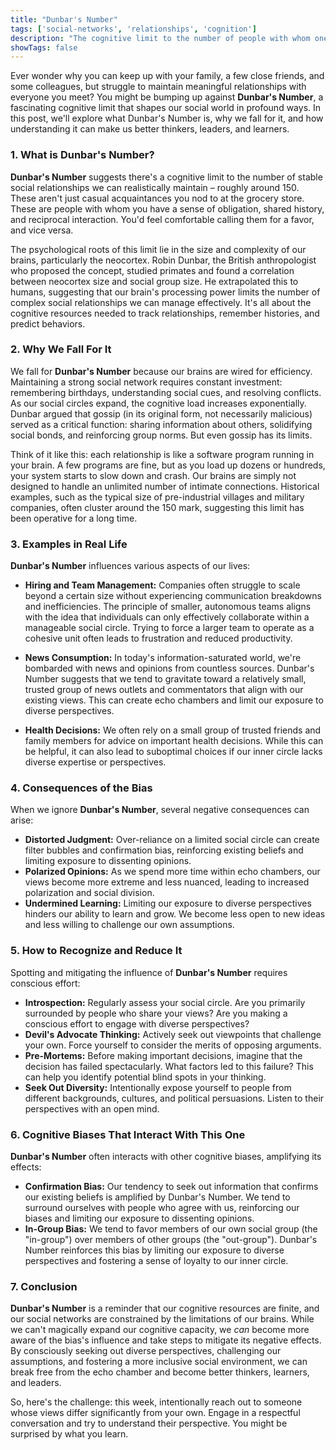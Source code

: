 ```yaml
---
title: "Dunbar's Number"
tags: ['social-networks', 'relationships', 'cognition']
description: "The cognitive limit to the number of people with whom one can maintain stable social relationships."
showTags: false
---
```



Ever wonder why you can keep up with your family, a few close friends, and some colleagues, but struggle to maintain meaningful relationships with everyone you meet? You might be bumping up against **Dunbar's Number**, a fascinating cognitive limit that shapes our social world in profound ways. In this post, we'll explore what Dunbar's Number is, why we fall for it, and how understanding it can make us better thinkers, leaders, and learners.

### 1. What is Dunbar's Number?

**Dunbar's Number** suggests there's a cognitive limit to the number of stable social relationships we can realistically maintain – roughly around 150. These aren't just casual acquaintances you nod to at the grocery store. These are people with whom you have a sense of obligation, shared history, and reciprocal interaction. You'd feel comfortable calling them for a favor, and vice versa.

The psychological roots of this limit lie in the size and complexity of our brains, particularly the neocortex. Robin Dunbar, the British anthropologist who proposed the concept, studied primates and found a correlation between neocortex size and social group size. He extrapolated this to humans, suggesting that our brain's processing power limits the number of complex social relationships we can manage effectively. It's all about the cognitive resources needed to track relationships, remember histories, and predict behaviors.

### 2. Why We Fall For It

We fall for **Dunbar's Number** because our brains are wired for efficiency. Maintaining a strong social network requires constant investment: remembering birthdays, understanding social cues, and resolving conflicts. As our social circles expand, the cognitive load increases exponentially. Dunbar argued that gossip (in its original form, not necessarily malicious) served as a critical function: sharing information about others, solidifying social bonds, and reinforcing group norms. But even gossip has its limits.

Think of it like this: each relationship is like a software program running in your brain. A few programs are fine, but as you load up dozens or hundreds, your system starts to slow down and crash. Our brains are simply not designed to handle an unlimited number of intimate connections. Historical examples, such as the typical size of pre-industrial villages and military companies, often cluster around the 150 mark, suggesting this limit has been operative for a long time.

### 3. Examples in Real Life

**Dunbar's Number** influences various aspects of our lives:

*   **Hiring and Team Management:** Companies often struggle to scale beyond a certain size without experiencing communication breakdowns and inefficiencies. The principle of smaller, autonomous teams aligns with the idea that individuals can only effectively collaborate within a manageable social circle. Trying to force a larger team to operate as a cohesive unit often leads to frustration and reduced productivity.

*   **News Consumption:** In today's information-saturated world, we're bombarded with news and opinions from countless sources. Dunbar's Number suggests that we tend to gravitate toward a relatively small, trusted group of news outlets and commentators that align with our existing views. This can create echo chambers and limit our exposure to diverse perspectives.

*   **Health Decisions:** We often rely on a small group of trusted friends and family members for advice on important health decisions. While this can be helpful, it can also lead to suboptimal choices if our inner circle lacks diverse expertise or perspectives.

### 4. Consequences of the Bias

When we ignore **Dunbar's Number**, several negative consequences can arise:

*   **Distorted Judgment:** Over-reliance on a limited social circle can create filter bubbles and confirmation bias, reinforcing existing beliefs and limiting exposure to dissenting opinions.
*   **Polarized Opinions:** As we spend more time within echo chambers, our views become more extreme and less nuanced, leading to increased polarization and social division.
*   **Undermined Learning:** Limiting our exposure to diverse perspectives hinders our ability to learn and grow. We become less open to new ideas and less willing to challenge our own assumptions.

### 5. How to Recognize and Reduce It

Spotting and mitigating the influence of **Dunbar's Number** requires conscious effort:

*   **Introspection:** Regularly assess your social circle. Are you primarily surrounded by people who share your views? Are you making a conscious effort to engage with diverse perspectives?
*   **Devil's Advocate Thinking:** Actively seek out viewpoints that challenge your own. Force yourself to consider the merits of opposing arguments.
*   **Pre-Mortems:** Before making important decisions, imagine that the decision has failed spectacularly. What factors led to this failure? This can help you identify potential blind spots in your thinking.
*   **Seek Out Diversity:** Intentionally expose yourself to people from different backgrounds, cultures, and political persuasions. Listen to their perspectives with an open mind.

### 6. Cognitive Biases That Interact With This One

**Dunbar's Number** often interacts with other cognitive biases, amplifying its effects:

*   **Confirmation Bias:** Our tendency to seek out information that confirms our existing beliefs is amplified by Dunbar's Number. We tend to surround ourselves with people who agree with us, reinforcing our biases and limiting our exposure to dissenting opinions.
*   **In-Group Bias:** We tend to favor members of our own social group (the "in-group") over members of other groups (the "out-group"). Dunbar's Number reinforces this bias by limiting our exposure to diverse perspectives and fostering a sense of loyalty to our inner circle.

### 7. Conclusion

**Dunbar's Number** is a reminder that our cognitive resources are finite, and our social networks are constrained by the limitations of our brains. While we can't magically expand our cognitive capacity, we *can* become more aware of the bias's influence and take steps to mitigate its negative effects. By consciously seeking out diverse perspectives, challenging our assumptions, and fostering a more inclusive social environment, we can break free from the echo chamber and become better thinkers, learners, and leaders.

So, here's the challenge: this week, intentionally reach out to someone whose views differ significantly from your own. Engage in a respectful conversation and try to understand their perspective. You might be surprised by what you learn.

